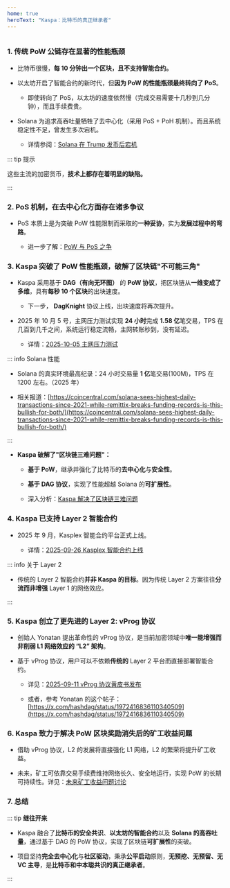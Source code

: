 ```yaml
---
home: true
heroText: "Kaspa：比特币的真正继承者"
---
```


<img :src="$withBase('/kas/kaspa-dag-image.png')" />


### **1. 传统 PoW 公链存在显著的性能瓶颈**

- 比特币很慢，​**​每 10 分钟出一个区块​​，且不支持智能合约。**

- 以太坊开启了智能合约的新时代，但**因为 PoW 的性能瓶颈最终转向了 PoS**。

  * 即使转向了 PoS，以太坊的速度依然慢（完成交易需要十几秒到几分钟），而且手续费贵。

- Solana 为追求高吞吐量牺牲了去中心化（采用 PoS + PoH 机制）。而且系统稳定性不足，曾发生多次宕机。

  * 详情参阅：[Solana 在 Trump 发币后宕机](/crypto/The-BlockChain-Trilemma.html#_2-solana-在日交易量几千万级时宕机)


::: tip 提示

这些主流的加密货币，**技术上都存在着明显的缺陷。**

:::


### **2. PoS 机制，在去中心化方面存在诸多争议**

- PoS 本质上是为突破 PoW 性能限制而采取的**一种妥协**，实为**发展过程中的弯路**。
  
  * 进一步了解：[PoW 与 PoS 之争](./crypto/PoW-PoS.md)


### **3. Kaspa 突破了 PoW 性能瓶颈，破解了区块链"不可能三角"**

- Kaspa 采用基于 **DAG（有向无环图）** 的 **PoW 协议**，把区块链从**一维变成了多维**，具有**每秒 10 个区块**的出块速度。

  * 下一步， **DagKnight** 协议上线，出块速度将再次提升。

- 2025 年 10 月 5 号，主网压力测试实现 **24 小时**完成 **1.58 亿**笔交易，TPS 在几百到几千之间，系统运行稳定流畅，主网转账秒到，没有延迟。

  * 详情：[2025-10-05 主网压力测试](/kas-timeline/2025.html#_2025-10-05-主网压力测试)

::: info Solana 性能

  * Solana 的真实环境最高纪录：24 小时交易量 **1 亿**笔交易(100M)，TPS 在 1200 左右。（2025 年）

  * 相关报道：[https://coincentral.com/solana-sees-highest-daily-transactions-since-2021-while-remittix-breaks-funding-records-is-this-bullish-for-both/](https://coincentral.com/solana-sees-highest-daily-transactions-since-2021-while-remittix-breaks-funding-records-is-this-bullish-for-both/)

:::

- **Kaspa 破解了"区块链三难问题"：**

  * **基于 PoW**，继承并强化了比特币的**去中心化**与**安全性**。

  * **基于 DAG 协议**，实现了性能超越 Solana 的**可扩展性**。

  * 深入分析：[Kaspa 解决了区块链三难问题](/crypto/The-BlockChain-Trilemma.html#四、kaspa-解决了区块链三难问题)


### **4. Kaspa 已支持 Layer 2 智能合约**

- 2025 年 9 月，Kasplex 智能合约平台正式上线。

  * 详情：[2025-09-26 Kasplex 智能合约上线](/kas-timeline/2025.html#_2025-09-26-kasplex-智能合约上线)

::: info 关于 Layer 2

- 传统的 Layer 2 智能合约**并非 Kaspa 的目标**。因为传统 Layer 2 方案往往**分流而非增强** Layer 1 的网络效应。

:::


### **5. Kaspa 创立了更先进的 Layer 2: vProg 协议**

- 创始人 Yonatan 提出革命性的 vProg 协议，是当前加密领域中**唯一能增强而非削弱 L1 网络效应的 “L2” 架构**。

- 基于 vProg 协议，用户可以不依赖**传统的** Layer 2 平台而直接部署智能合约。

  * 详见：[2025-09-11 vProg 协议黄皮书发布](/kas-timeline/2025.html#_2025-09-11-vprog-协议黄皮书发布)

  * 或者，参考 Yonatan 的这个帖子：[https://x.com/hashdag/status/1972416836110340509](https://x.com/hashdag/status/1972416836110340509)

### **6. Kaspa 致力于解决 PoW 区块奖励消失后的矿工收益问题**

- 借助 vProg 协议，L2 的发展将直接强化 L1 网络，L2 的繁荣将提升矿工收益。

- 未来，矿工可依靠交易手续费维持网络长久、安全地运行，实现 PoW 的长期可持续性。详见：[未来矿工收益问题讨论](./kas-discussion/Fee.md)


### **7. 总结**

::: tip **继往开来**

- Kaspa 融合了**比特币的安全共识**、**以太坊的智能合约**以及 **Solana 的高吞吐量**，通过基于 DAG 的 PoW 协议，实现了区块链**可扩展性**的突破。

- 项目坚持**完全​​去中心化​**​与​**​社区驱动**​​，秉承**公平启动**原则，**无预挖、无预留、无 VC 主导**，是**比特币和中本聪共识的真正继承者**。

:::


<br />

<br />

<br />

<br />

